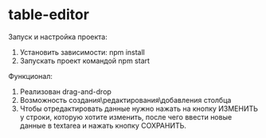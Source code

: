 # table-editor

  Запуск и настройка проекта:
  1) Установить зависимости: npm install
  2) Запускать проект командой npm start
  
  Функционал:
  1) Реализован drag-and-drop
  2) Возможность создания\редактирования\добавления столбца
  3) Чтобы отредактировать данные нужно нажать на кнопку ИЗМЕНИТЬ у строки, которую хотите изменить, после чего ввести новые данные в textarea и нажать кнопку СОХРАНИТЬ.
  

